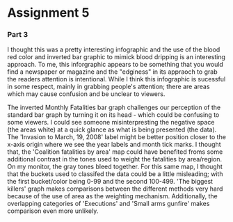 # Assignment 5

### Part 3
I thought this was a pretty interesting infographic and the use of the blood red color and inverted bar graphic to mimick blood dripping is an interesting approach.  To me, this inforgraphic appears to be something that you would find a newspaper or magazine and the "edginess" in its appraoch to grab the readers attention is intentional.  While I think this infographic is sucessful in some respect, mainly in grabbing people's attention; there are areas which may cause confusion and be unclear to viewers.  

The inverted Monthly Fatalities bar graph challenges our perception of the standard bar graph by turning it on its head - which could be confusing to some viewers.  I could see someone misinterpresting the negative space (the areas white) at a quick glance as what is being presented (the data).
The 'Invasion to March, 19, 2008' label might be better position closer to the x-axis origin where we see the year labels and month tick marks.
I thought that, the 'Coalition fatalities by area' map could have benefited froms some additional contrast in the tones used to weight the fatalities by area/region.  On my monitor, the gray tones bleed together.
For this same map, I thought that the buckets used to classifed the data could be a little misleading; with the first bucket/color being 0-99 and the second 100-499. 
'The biggest killers' graph makes comparisons between the different methods very hard because of the use of area as the weighting mechanism.  Additionally, the overlapping categories of 'Executions' and 'Small arms gunfire' makes comparison even more unlikely.
